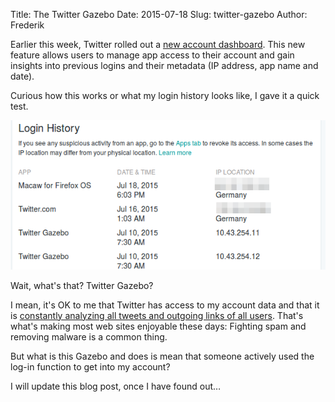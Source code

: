 Title: The Twitter Gazebo
Date: 2015-07-18
Slug: twitter-gazebo
Author: Frederik

Earlier this week, Twitter rolled out a [new account dashboard](https://blog.twitter.com/2015/a-new-dashboard-to-help-you-monitor-and-manage-your-twitter-account). This new feature allows users to manage app access to their account and gain insights into previous logins and their metadata (IP address, app name and date).

Curious how this works or what my login history looks like, I gave it a quick test.

![A wild Gazebo appears](images/gazebo-cropped.png)

Wait, what's that? Twitter Gazebo?

I mean, it's OK to me that Twitter has access to my account data and that
it is [constantly analyzing all tweets and outgoing links of all users](https://blog.twitter.com/2014/fighting-spam-with-botmaker). That's what's making most web sites enjoyable these days: Fighting spam and removing malware is a common thing.

But what is this Gazebo and does is mean that someone actively used the log-in function to get into my account?


I will update this blog post, once I have found out…
